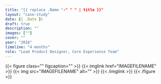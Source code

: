```yaml
---
title: "{{ replace .Name "-" " " | title }}"
layout: "case-study"
date: {{ .Date }}
draft: true
description: ""
images: [""]
cover: ""
year: "2016"
timeline: "4 months"
role: "Lead Product Designer, Core Experience Team"
---
```


{{< figure class="" figcaption="" >}}
  {{< imglink href="IMAGEFILENAME" >}}
	{{< img src="IMAGEFILENAME" alt="" >}}
  {{< /imglink >}}
{{< /figure >}}
